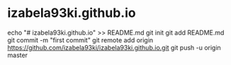 # izabela93ki.github.io
echo "# izabela93ki.github.io" >> README.md
git init
git add README.md
git commit -m "first commit"
git remote add origin https://github.com/izabela93ki/izabela93ki.github.io.git
git push -u origin master
